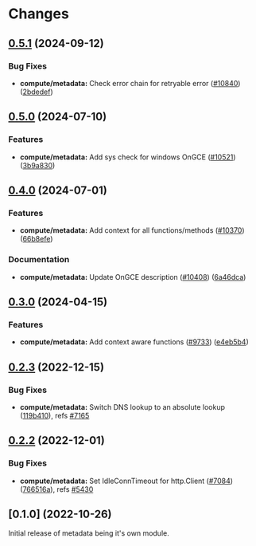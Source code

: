 # Changes

## [0.5.1](https://github.com/googleapis/google-cloud-go/compare/compute/metadata/v0.5.0...compute/metadata/v0.5.1) (2024-09-12)


### Bug Fixes

* **compute/metadata:** Check error chain for retryable error ([#10840](https://github.com/googleapis/google-cloud-go/issues/10840)) ([2bdedef](https://github.com/googleapis/google-cloud-go/commit/2bdedeff621b223d63cebc4355fcf83bc68412cd))

## [0.5.0](https://github.com/googleapis/google-cloud-go/compare/compute/metadata/v0.4.0...compute/metadata/v0.5.0) (2024-07-10)


### Features

* **compute/metadata:** Add sys check for windows OnGCE ([#10521](https://github.com/googleapis/google-cloud-go/issues/10521)) ([3b9a830](https://github.com/googleapis/google-cloud-go/commit/3b9a83063960d2a2ac20beb47cc15818a68bd302))

## [0.4.0](https://github.com/googleapis/google-cloud-go/compare/compute/metadata/v0.3.0...compute/metadata/v0.4.0) (2024-07-01)


### Features

* **compute/metadata:** Add context for all functions/methods ([#10370](https://github.com/googleapis/google-cloud-go/issues/10370)) ([66b8efe](https://github.com/googleapis/google-cloud-go/commit/66b8efe7ad877e052b2987bb4475477e38c67bb3))


### Documentation

* **compute/metadata:** Update OnGCE description ([#10408](https://github.com/googleapis/google-cloud-go/issues/10408)) ([6a46dca](https://github.com/googleapis/google-cloud-go/commit/6a46dca4eae4f88ec6f88822e01e5bf8aeca787f))

## [0.3.0](https://github.com/googleapis/google-cloud-go/compare/compute/metadata/v0.2.3...compute/metadata/v0.3.0) (2024-04-15)


### Features

* **compute/metadata:** Add context aware functions  ([#9733](https://github.com/googleapis/google-cloud-go/issues/9733)) ([e4eb5b4](https://github.com/googleapis/google-cloud-go/commit/e4eb5b46ee2aec9d2fc18300bfd66015e25a0510))

## [0.2.3](https://github.com/googleapis/google-cloud-go/compare/compute/metadata/v0.2.2...compute/metadata/v0.2.3) (2022-12-15)


### Bug Fixes

* **compute/metadata:** Switch DNS lookup to an absolute lookup ([119b410](https://github.com/googleapis/google-cloud-go/commit/119b41060c7895e45e48aee5621ad35607c4d021)), refs [#7165](https://github.com/googleapis/google-cloud-go/issues/7165)

## [0.2.2](https://github.com/googleapis/google-cloud-go/compare/compute/metadata/v0.2.1...compute/metadata/v0.2.2) (2022-12-01)


### Bug Fixes

* **compute/metadata:** Set IdleConnTimeout for http.Client ([#7084](https://github.com/googleapis/google-cloud-go/issues/7084)) ([766516a](https://github.com/googleapis/google-cloud-go/commit/766516aaf3816bfb3159efeea65aa3d1d205a3e2)), refs [#5430](https://github.com/googleapis/google-cloud-go/issues/5430)

## [0.1.0] (2022-10-26)

Initial release of metadata being it's own module.
